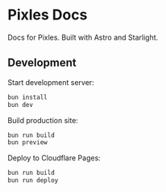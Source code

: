 # Pixles Docs

Docs for Pixles. Built with Astro and Starlight.

<!-- TODO: Deploy to Cloudflare or GH Pages? -->

## Development

Start development server:

```bash
bun install
bun dev
```

Build production site:

```bash
bun run build
bun preview
```

Deploy to Cloudflare Pages:

```bash
bun run build
bun run deploy
```
